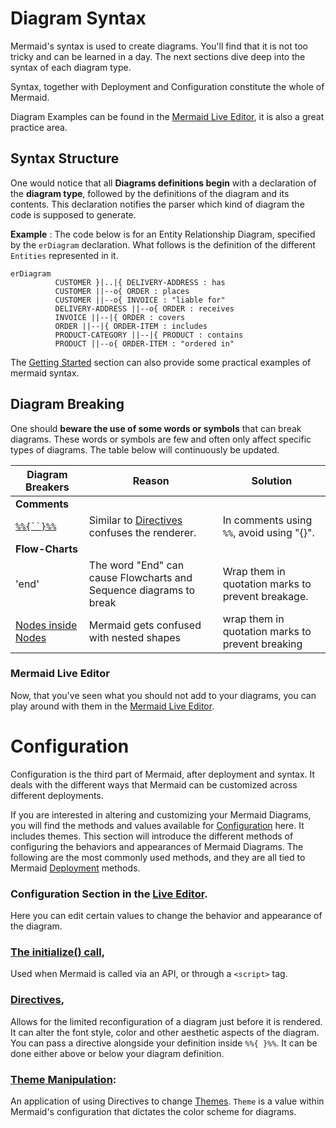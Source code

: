 # Diagram Syntax
Mermaid's syntax is used to create diagrams. You'll find that it is not too tricky and can be learned in a day. The next sections dive deep into the syntax of each diagram type.  

Syntax, together with Deployment and Configuration constitute the whole of Mermaid. 

Diagram Examples can be found in the [Mermaid Live Editor](https://mermaid-js.github.io/mermaid-live-editor), it is also a great practice area.

## Syntax Structure
One would notice that all **Diagrams definitions begin** with a declaration of the **diagram type**, followed by the definitions of the diagram and its contents. This declaration notifies the parser which kind of diagram the code is supposed to generate. 

**Example** :  The code below is for an Entity Relationship Diagram, specified by the `erDiagram` declaration. What follows is the definition of the different `Entities` represented in it.

```mermaid-example
erDiagram
          CUSTOMER }|..|{ DELIVERY-ADDRESS : has
          CUSTOMER ||--o{ ORDER : places
          CUSTOMER ||--o{ INVOICE : "liable for"
          DELIVERY-ADDRESS ||--o{ ORDER : receives
          INVOICE ||--|{ ORDER : covers
          ORDER ||--|{ ORDER-ITEM : includes
          PRODUCT-CATEGORY ||--|{ PRODUCT : contains
          PRODUCT ||--o{ ORDER-ITEM : "ordered in"
```


The [Getting Started](./n00b-gettingStarted.md) section can also provide some practical examples of mermaid syntax.

 

## Diagram Breaking

One should **beware the use of some words or symbols** that can break diagrams. These words or symbols are few and often only affect specific types of diagrams. The table below will continuously be updated.


| Diagram Breakers  | Reason |Solution|
| ---               | ---    |---|
|  **Comments**     |        |   |
|[`%%{``}%%`](https://github.com/mermaid-js/mermaid/issues/1968) |  Similar to [Directives](./directives.md) confuses the renderer.|In comments using `%%`, avoid using "{}".|
|  **Flow-Charts**  |        |   |
|'end'              |  The word "End" can cause Flowcharts and Sequence diagrams to break |                  Wrap them in quotation marks to prevent breakage.|
| [Nodes inside Nodes](https://mermaid-js.github.io/mermaid/#/flowchart?id=special-characters-that-break-syntax)|  Mermaid gets confused with nested shapes | wrap them in quotation marks to prevent breaking|
                                                                                                   


### Mermaid Live Editor
Now, that you've seen what you should not add to your diagrams, you can play around with them in the [Mermaid Live Editor](https://mermaid-js.github.io/mermaid-live-editor). 

# Configuration

Configuration is the third part of Mermaid, after deployment and syntax. It deals with the different ways that Mermaid can be customized across different deployments. 

If you are interested in altering and customizing your Mermaid Diagrams, you will find the methods and values available for [Configuration](./Setup.md) here. It includes themes.
This section will introduce the different methods of configuring the behaviors and appearances of Mermaid Diagrams. 
The following are the most commonly used methods, and they are all tied to Mermaid [Deployment](./n00b-gettingStarted.md) methods.

### Configuration Section in the [Live Editor](https://mermaid-js.github.io/mermaid-live-editor).

Here you can edit certain values to change the behavior and appearance of the diagram. 

### [The initialize() call](https://mermaid-js.github.io/mermaid/#/n00b-gettingStarted?id=_3-calling-the-javascript-api), 
Used when Mermaid is called via an API, or through a `<script>` tag. 


### [Directives](./directives.md),
Allows for the limited reconfiguration of a diagram just before it is rendered. It can alter the font style, color and other aesthetic aspects of the diagram. You can pass a directive alongside your definition inside `%%{ }%%`. It can be done either above or below your diagram definition. 

### [Theme Manipulation](./theming.md):
An application of using Directives to change [Themes](./theming.md). `Theme` is a value within Mermaid's configuration that dictates the color scheme for diagrams. 









